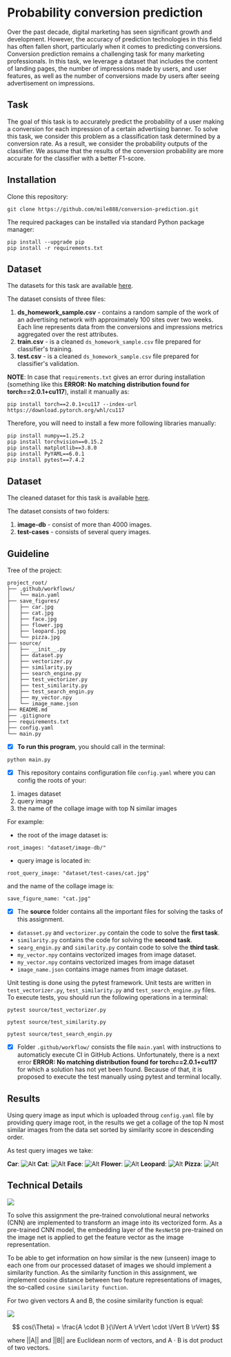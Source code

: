 # Probability conversion prediction
Over the past decade, digital marketing has seen significant growth and development. However, the accuracy of prediction technologies in this field has often fallen short, particularly when it comes to predicting conversions. Conversion prediction remains a challenging task for many marketing professionals. In this task, we leverage a dataset that includes the content of landing pages, the number of impressions made by users, and user features, as well as the number of conversions made by users after seeing advertisement on impressions. 

## Task
The goal of this task is to accurately predict the probability of a user making a conversion for each impression of a certain advertising banner. To solve this task, we consider this problem as a classification task determined by a conversion rate. As a result, we consider the probability outputs of the classifier. We assume that the results of the conversion probability are more accurate for the classifier with a better F1-score. 

## Installation
Clone this repository:
```
git clone https://github.com/mile888/conversion-prediction.git
```
The required packages can be installed via standard Python package manager:
```
pip install --upgrade pip
pip install -r requirements.txt
```

## Dataset
The datasets for this task are available [here](https://drive.google.com/drive/folders/1qOVe9A5fX5D5vNGIuDvlIGCT0mq-PbGF).

The dataset consists of three files:
1. **ds_homework_sample.csv** - contains a random sample of the work of an advertising network with approximately 100 sites over two weeks. Each line represents data from the conversions and impressions metrics aggregated over the rest attributes. 
2. **train.csv** - is a cleaned `ds_homework_sample.csv` file prepared for classifier's training.
3. **test.csv** - is a cleaned `ds_homework_sample.csv` file prepared for classifier's validation.


**NOTE**:
In case that `requirements.txt` gives an error during installation (something like this **ERROR: No matching distribution found for torch==2.0.1+cu117**), install it manually as:
```
pip install torch==2.0.1+cu117 --index-url https://download.pytorch.org/whl/cu117
```
Therefore, you will need to install a few more following libraries manually:
```
pip install numpy==1.25.2
pip install torchvision==0.15.2
pip install matplotlib==3.8.0
pip install PyYAML==6.0.1
pip install pytest==7.4.2
```

## Dataset
The cleaned dataset for this task is available [here](https://drive.google.com/drive/folders/1qOVe9A5fX5D5vNGIuDvlIGCT0mq-PbGF).

The dataset consists of two folders:
1. **image-db** - consist of more than 4000 images. 
2. **test-cases** - consists of several query images.

## Guideline
Tree of the project:
```plaintext
project_root/
├── .github/workflows/ 
│   └── main.yaml
├── save_figures/
│   ├── car.jpg
│   ├── cat.jpg
│   ├── face.jpg
│   ├── flower.jpg
│   ├── leopard.jpg
│   └── pizza.jpg
├── source/
│   ├── __init__.py
│   ├── dataset.py
│   ├── vectorizer.py
│   ├── similarity.py
│   ├── search_engine.py
│   ├── test_vectorizer.py
│   ├── test_similarity.py
│   ├── test_search_engin.py
│   ├── my_vector.npy
│   └── image_name.json
├── README.md
├── .gitignore
├── requirements.txt
├── config.yaml
└── main.py
```

- [x] **To run this program**, you should call in the terminal:
```
python main.py
```
- [x] This repository contains configuration file `config.yaml` where you can 
config the roots of your:
1. images dataset
2. query image
3. the name of the collage image with top N similar images

For example: 
- the root of the image dataset is:
```
root_images: "dataset/image-db/"
```
- query image is located in:
```
root_query_image: "dataset/test-cases/cat.jpg"
```
and the name of the collage image is:
```
save_figure_name: "cat.jpg"
```

- [x] The **source** folder contains all the important files for solving the tasks of this assignment.
- `datasset.py` and `vectorizer.py` contain the code to solve the **first task**.
- `similarity.py` contains the code for solving the **second task**.
- `searg_engin.py` and `similarity.py` contain code to solve the **third task**.
- `my_vector.npy` contains vectorized images from image dataset.
- `my_vector.npy` contains vectorized images from image dataset 
- `image_name.json` contains image names from image dataset.

Unit testing is done using the pytest framework. Unit tests are written in `test_vectorizer.py`, `test_similarity.py` and `test_search_engine.py` files. To execute tests, you should run the following operations in a terminal:
```
pytest source/test_vectorizer.py
```
```
pytest source/test_similarity.py
```
```
pytest source/test_search_engin.py
```

- [x] Folder `.github/workflow/` consists the file `main.yaml` with instructions to automaticly execute CI in GitHub Actions. Unfortunately, there is a next error **ERROR: No matching distribution found for torch==2.0.1+cu117** for which a solution has not yet been found. Because of that, it is proposed to execute the test manually using pytest and terminal locally.

## Results
Using query image as input which is uploaded throug `config.yaml` file by providing query image root, in the results we get a collage of the top N most
similar images from the data set sorted by similarity score in descending order. 

As test query images we take:

**Car**:
![Alt](save_figures/car.jpg)
**Cat**:
![Alt](save_figures/cat.jpg)
**Face**:
![Alt](save_figures/face.jpg)
**Flower**:
![Alt](save_figures/flower.jpg)
**Leopard**:
![Alt](save_figures/leopard.jpg)
**Pizza**:
![Alt](save_figures/pizza.jpg)

## Technical Details
<img src="https://render.githubusercontent.com/render/math?math={}">

To solve this assignment the pre-trained convolutional neural networks (CNN) are implemented to transform an image into its vectorized form. As a pre-trained CNN model, the embedding layer of the `ResNet50` pre-trained on the image net is applied to get the feature vector as the image representation. 

To be able to get information on how similar is the new (unseen) image to each one from our processed dataset of images we should implement a similarity function. As the similarity function in this assignment, we implement cosine distance between two feature representations of images, the so-called `cosine similarity function`.

For two given vectors A and B, the cosine similarity function is equal:

<img src="https://render.githubusercontent.com/render/math?math={}">

$$
cos(\Theta) = \frac{A \cdot B }{\lVert A \rVert \cdot \lVert B \rVert}
$$



where ||A|| and ||B|| are Euclidean norm of vectors, and A $\cdot$ B is dot product of two vectors.